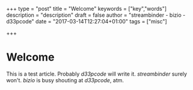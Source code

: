 +++
type = "post"
title = "Welcome"
keywords = ["key","words"]
description = "description"
draft = false
author = "streambinder - bizio - d33pcode"
date = "2017-03-14T12:27:04+01:00"
tags = ["misc"]

+++

# Welcome

This is a test article. Probably *d33pcode* will write it. *streambinder* surely won't. *bizio* is busy shouting at *d33pcode*, atm.
